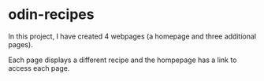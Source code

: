 # odin-recipes

In this project, I have created 4 webpages (a homepage and three additional pages).

Each page displays a different recipe and the hompepage has a link to access each page.